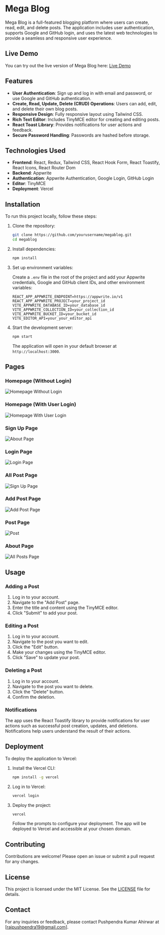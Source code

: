 # Mega Blog

Mega Blog is a full-featured blogging platform where users can create, read, edit, and delete posts. The application includes user authentication, supports Google and GitHub login, and uses the latest web technologies to provide a seamless and responsive user experience.

## Live Demo

You can try out the live version of Mega Blog here: [Live Demo](https://mega-blog-woad.vercel.app/)

## Features

- **User Authentication**: Sign up and log in with email and password, or use Google and GitHub authentication.
- **Create, Read, Update, Delete (CRUD) Operations**: Users can add, edit, and delete their own blog posts.
- **Responsive Design**: Fully responsive layout using Tailwind CSS.
- **Rich Text Editor**: Includes TinyMCE editor for creating and editing posts.
- **React Toast Library**: Provides notifications for user actions and feedback.
- **Secure Password Handling**: Passwords are hashed before storage.

## Technologies Used

- **Frontend**: React, Redux, Tailwind CSS, React Hook Form, React Toastify, React Icons, React Router Dom
- **Backend**: Appwrite
- **Authentication**: Appwrite Authentication, Google Login, GitHub Login
- **Editor**: TinyMCE
- **Deployment**: Vercel

## Installation

To run this project locally, follow these steps:

1. Clone the repository:

    ```bash
    git clone https://github.com/yourusername/megablog.git
    cd megablog
    ```

2. Install dependencies:

    ```bash
    npm install
    ```

3. Set up environment variables:

    Create a `.env` file in the root of the project and add your Appwrite credentials, Google and GitHub client IDs, and other environment variables:

    ```env
    REACT_APP_APPWRITE_ENDPOINT=https://appwrite.io/v1
    REACT_APP_APPWRITE_PROJECT=your_project_id
    VITE_APPWRITE_DATABASE_ID=your_database_id
    VITE_APPWRITE_COLLECTION_ID=your_collection_id
    VITE_APPWRITE_BUCKET_ID=your_bucket_id
    VITE_EDITOR_API=your_your_editor_api
    ```

4. Start the development server:

    ```bash
    npm start
    ```

    The application will open in your default browser at `http://localhost:3000`.

## Pages

### Homepage (Without Login)

![Homepage Without Login](public/HomeWithoutLogin.png)

### Homepage (With User Login)

![Homepage With User Login](public/Home.png)

### Sign Up Page

![About Page](public/signup.png)

### Login Page

![Login Page](public/login.png)

### All Post Page

![Sign Up Page](public/Allpost.png)

### Add Post Page

![Add Post Page](public/Addpost.png)

### Post Page

![Post](public/Post.png)

### About Page

![All Posts Page](public/About.png)

## Usage

### Adding a Post

1. Log in to your account.
2. Navigate to the "Add Post" page.
3. Enter the title and content using the TinyMCE editor.
4. Click "Submit" to add your post.

### Editing a Post

1. Log in to your account.
2. Navigate to the post you want to edit.
3. Click the "Edit" button.
4. Make your changes using the TinyMCE editor.
5. Click "Save" to update your post.

### Deleting a Post

1. Log in to your account.
2. Navigate to the post you want to delete.
3. Click the "Delete" button.
4. Confirm the deletion.

### Notifications

The app uses the React Toastify library to provide notifications for user actions such as successful post creation, updates, and deletions. Notifications help users understand the result of their actions.

## Deployment

To deploy the application to Vercel:

1. Install the Vercel CLI:

    ```bash
    npm install -g vercel
    ```

2. Log in to Vercel:

    ```bash
    vercel login
    ```

3. Deploy the project:

    ```bash
    vercel
    ```

    Follow the prompts to configure your deployment. The app will be deployed to Vercel and accessible at your chosen domain.

## Contributing

Contributions are welcome! Please open an issue or submit a pull request for any changes.

## License

This project is licensed under the MIT License. See the [LICENSE](LICENSE) file for details.

## Contact

For any inquiries or feedback, please contact Pushpendra Kumar Ahirwar at [rajpushpendra19@gmail.com].
